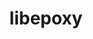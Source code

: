 ---
title: "libepoxy"
layout: cache
categories: [package, develop]
meta: {"compilers": ["gcc@11.4.0"], "num_specs": 11, "num_specs_by_stack": {"e4s": 11, "root": 11}, "oss": ["ubuntu22.04"], "platforms": ["linux"], "stacks": ["e4s", "root"], "targets": ["x86_64_v3"], "versions": ["1.5.10"]}
spec_details: [{"compiler": "gcc@11.4.0", "hash": "bbfio3ibfn4piwyrulv4424h7y5taqpf", "os": "ubuntu22.04", "platform": "linux", "size": "-", "stacks": ["e4s", "root"], "target": "x86_64_v3", "variants": ["build_system=meson", "buildtype=release", "default_library:=shared", "+glx", "~strip"], "versions": ["1.5.10"]}, {"compiler": "gcc@11.4.0", "hash": "bswffsjhzympe5pibqpdop54bb7irvrz", "os": "ubuntu22.04", "platform": "linux", "size": "-", "stacks": ["e4s", "root"], "target": "x86_64_v3", "variants": ["build_system=meson", "buildtype=release", "default_library:=shared", "+glx", "~strip"], "versions": ["1.5.10"]}, {"compiler": "gcc@11.4.0", "hash": "d37zhiphcre6fx2m34vbokboewspaicy", "os": "ubuntu22.04", "platform": "linux", "size": "-", "stacks": ["e4s", "root"], "target": "x86_64_v3", "variants": ["build_system=meson", "buildtype=release", "default_library:=shared", "+glx", "~strip"], "versions": ["1.5.10"]}, {"compiler": "gcc@11.4.0", "hash": "ebfgmm7ircyk7znmh7cxichm5fmxep3g", "os": "ubuntu22.04", "platform": "linux", "size": "-", "stacks": ["e4s", "root"], "target": "x86_64_v3", "variants": ["build_system=meson", "buildtype=release", "default_library:=shared", "+glx", "~strip"], "versions": ["1.5.10"]}, {"compiler": "gcc@11.4.0", "hash": "fr7npekcuetezt4o4ozsvt6ltvxhlrzg", "os": "ubuntu22.04", "platform": "linux", "size": "-", "stacks": ["e4s", "root"], "target": "x86_64_v3", "variants": ["build_system=meson", "buildtype=release", "default_library:=shared", "+glx", "~strip"], "versions": ["1.5.10"]}, {"compiler": "gcc@11.4.0", "hash": "gwvtuw6vzyw77xyui6wnq5zpsicgyhux", "os": "ubuntu22.04", "platform": "linux", "size": "-", "stacks": ["e4s", "root"], "target": "x86_64_v3", "variants": ["build_system=meson", "buildtype=release", "default_library:=shared", "+glx", "~strip"], "versions": ["1.5.10"]}, {"compiler": "gcc@11.4.0", "hash": "jjwwd6636ukdeo5fnavugm6cqqklm4ut", "os": "ubuntu22.04", "platform": "linux", "size": "-", "stacks": ["e4s", "root"], "target": "x86_64_v3", "variants": ["build_system=meson", "buildtype=release", "default_library:=shared", "+glx", "~strip"], "versions": ["1.5.10"]}, {"compiler": "gcc@11.4.0", "hash": "q4ng5rhpomofx5usnrevsyy5tj22kg7p", "os": "ubuntu22.04", "platform": "linux", "size": "-", "stacks": ["e4s", "root"], "target": "x86_64_v3", "variants": ["build_system=meson", "buildtype=release", "default_library:=shared", "+glx", "~strip"], "versions": ["1.5.10"]}, {"compiler": "gcc@11.4.0", "hash": "tyn32b4u3fvmli7uzsu7ch3zktmkvgpz", "os": "ubuntu22.04", "platform": "linux", "size": "-", "stacks": ["e4s", "root"], "target": "x86_64_v3", "variants": ["build_system=meson", "buildtype=release", "default_library:=shared", "+glx", "~strip"], "versions": ["1.5.10"]}, {"compiler": "gcc@11.4.0", "hash": "uahb6uhkinyru5dlzflbqcefsjfwvqro", "os": "ubuntu22.04", "platform": "linux", "size": "-", "stacks": ["e4s", "root"], "target": "x86_64_v3", "variants": ["build_system=meson", "buildtype=release", "default_library:=shared", "+glx", "~strip"], "versions": ["1.5.10"]}, {"compiler": "gcc@11.4.0", "hash": "vim2hkj5dd4hslijb7hsxtp64jfmilb7", "os": "ubuntu22.04", "platform": "linux", "size": "-", "stacks": ["e4s", "root"], "target": "x86_64_v3", "variants": ["build_system=meson", "buildtype=release", "default_library:=shared", "+glx", "~strip"], "versions": ["1.5.10"]}]
---